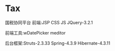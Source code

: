 ﻿# Tax
 国税协同平台
前端:JSP CSS JS JQuery-3.2.1

前端工具:wDatePicker meditor 

后台框架:Struts-2.3.33 Spring-4.3.9 Hibernate-4.3.11

